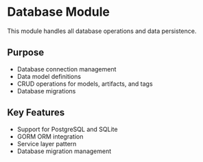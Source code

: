 # Database Module

This module handles all database operations and data persistence.

## Purpose
- Database connection management
- Data model definitions
- CRUD operations for models, artifacts, and tags
- Database migrations

## Key Features
- Support for PostgreSQL and SQLite
- GORM ORM integration
- Service layer pattern
- Database migration management
